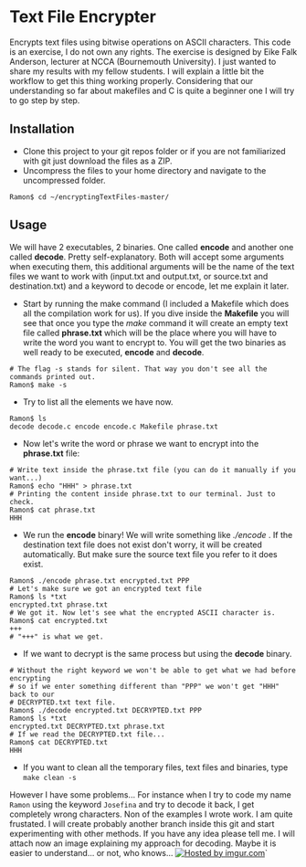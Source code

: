 Text File Encrypter
===================

Encrypts text files using bitwise operations on ASCII characters. This code is an exercise, I do not own any rights. The exercise is designed by Eike Falk Anderson, lecturer at NCCA (Bournemouth University). I just wanted to share my results with my fellow students.
I will explain a little bit the workflow to get this thing working properly. Considering that our understanding so far about makefiles and C is quite a beginner one I will try to go step by step.
## Installation
* Clone this project to your git repos folder or if you are not familiarized with git just download the files as a ZIP.
* Uncompress the files to your home directory and navigate to the uncompressed folder.
```
Ramon$ cd ~/encryptingTextFiles-master/
```
## Usage
We will have 2 executables, 2 binaries. One called **encode** and another one called **decode**. Pretty self-explanatory. Both will accept some arguments when executing them, this additional arguments will be the name of the text files we want to work with (input.txt and output.txt, or source.txt and destination.txt) and a keyword to decode or encode, let me explain it later.
* Start by running the make command (I included a Makefile which does all the compilation work for
   us). If you dive inside the **Makefile** you will see that once you type the *make* command it will
create an empty text file called **phrase.txt** which will be the place where you will have to write
the word you want to encrypt to. You will get the two binaries as well ready to be executed,
**encode** and **decode**.
```
# The flag -s stands for silent. That way you don't see all the commands printed out.
Ramon$ make -s
```
* Try to list all the elements we have now.
```
Ramon$ ls
decode decode.c encode encode.c Makefile phrase.txt
```
* Now let's write the word or phrase we want to encrypt into the **phrase.txt** file:
```
# Write text inside the phrase.txt file (you can do it manually if you want...)
Ramon$ echo "HHH" > phrase.txt
# Printing the content inside phrase.txt to our terminal. Just to check.
Ramon$ cat phrase.txt
HHH
```
* We run the **encode** binary! We will write something like *./encode <source text file>
   <destination text file> <keyword>*. If the destination text file does not exist don't worry, it
will be created automatically. But make sure the source text file you refer to it does exist.
```
Ramon$ ./encode phrase.txt encrypted.txt PPP
# Let's make sure we got an encrypted text file
Ramon$ ls *txt
encrypted.txt phrase.txt
# We got it. Now let's see what the encrypted ASCII character is.
Ramon$ cat encrypted.txt
+++
# "+++" is what we get.
```
* If we want to decrypt is the same process but using the **decode** binary.
```
# Without the right keyword we won't be able to get what we had before encrypting
# so if we enter something different than "PPP" we won't get "HHH" back to our
# DECRYPTED.txt text file.
Ramon$ ./decode encrypted.txt DECRYPTED.txt PPP
Ramon$ ls *txt
encrypted.txt DECRYPTED.txt phrase.txt
# If we read the DECRYPTED.txt file...
Ramon$ cat DECRYPTED.txt
HHH
```
* If you want to clean all the temporary files, text files and binaries, type `make clean -s`

However I have some problems... For instance when I try to code my name `Ramon` using the keyword `Josefina` and try to decode it back, I get completely wrong characters. Non of the examples I wrote work. I am quite frustated. I will create probably another branch inside this git and start experimenting with other methods. If you have any idea please tell me.
I will attach now an image explaining my approach for decoding. Maybe it is easier to understand... or not, who knows...
<a href="http://imgur.com/UWIxjRv"><img src="http://i.imgur.com/UWIxjRv.jpg?1" title="Hosted by
imgur.com" /></a>`
